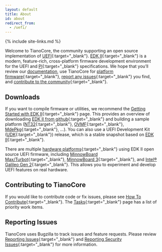 ```yaml
---
layout: default
title: About
id: about
redirect_from:
  - /uefi/
---
```

{% include site-links.md %}

Welcome to TianoCore, the community supporting an open source implementation of [UEFI]({{wiki}}/UEFI){:target="_blank"}. [EDK II]({{wiki}}/EDK-II){:target="_blank"} is a modern, feature-rich, cross-platform firmware development environment for the UEFI and [PI]({{wiki}}/PI){:target="_blank"} specifications. We hope that you’ll review our [documentation]({{baseurl}}/docs), use TianoCore for [platform firmware]({{wiki}}/EDK-II-Platforms){:target="_blank"}, [report any issues]({{wiki}}/Reporting-Issues){:target="_blank"} you find, and [contribute to the community]({{wiki}}/How-To-Contribute){:target="_blank"}.

## Downloads
If you want to compile firmware or utilities, we recommend the [Getting Started with EDK II]({{wiki}}/Getting-Started-with-EDK-II){:target="_blank"} page. This provides an overview of downloading [EDK II from github](https://github.com/tianocore/edk2){:target="_blank"} and building a sample platform ([NT32]({{wiki}}/Nt32Pkg){:target="_blank"}, [OVMF]({{wiki}}/OVMF){:target="_blank"}, [MdePkg]({{wiki}}/MdePkg){:target="_blank"}, ...). You can also use a UEFI Development Kit ([UDK]({{wiki}}/UDK){:target="_blank"}) release, which is a stable snapshot based on [EDK II]({{wiki}}/EDK-II){:target="_blank"}.
	
There are multiple [hardware platforms]({{wiki}}/EDK-II-Platforms){:target="_blank"} using EDK II open source UEFI firmware, including [MinnowBoard Max/Turbot]({{wiki}}/MinnowBoardMax){:target="_blank"}, [MinnowBoard 3]({{wiki}}/MinnowBoard-3){:target="_blank"}, and [Intel® Galileo Gen 2]({{wiki}}/Galileo){:target="_blank"}. This allows you to experiment and develop UEFI features on real hardware.

## Contributing to TianoCore
If you would like to contribute code or fix issues, please see [How To Contribute]({{baseurl}}/contrib){:target="_blank"}. The [Tasks]({{wiki}}/Tasks){:target="_blank"} page has a list of priority work items.

## Reporting Issues
TianoCore uses Bugzilla to track issues and feature requests. Please review [Reporting Issues]({{wiki}}/Reporting-Issues){:target="_blank"} and [Reporting Security Issues]({{wiki}}/Reporting-Security-Issues){:target="_blank"} for more information.
